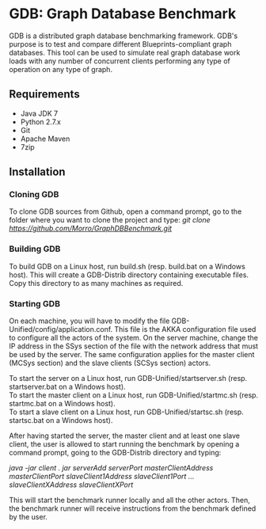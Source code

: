 GDB: Graph Database Benchmark
=============================
GDB is a distributed graph database benchmarking framework.
GDB's purpose is to test and compare different Blueprints-compliant graph databases. This tool can be used to simulate real graph database work loads with any number of concurrent clients performing any type of operation on any type of graph.

Requirements
------------
-	Java JDK 7
-	Python 2.7.x
-	Git
-	Apache Maven
-	7zip

Installation
------------
### Cloning GDB ###
To clone GDB sources from Github, open a command prompt, go to the folder where
you want to clone the project and type:
*git clone https://github.com/Morro/GraphDBBenchmark.git*

### Building GDB ###
To build GDB on a Linux host, run build.sh (resp. build.bat on a Windows host). This will create a GDB-Distrib directory containing executable files.
Copy this directory to as many machines as required.

### Starting GDB ###
On each machine, you will have to modify the file GDB-Unified/config/application.conf. This file is the AKKA configuration file used to configure all the actors of the system.
On the server machine, change the IP address in the SSys section of the file with the network address that must be used by the server. 
The same configuration applies for the master client (MCSys section) and the slave clients (SCSys section) actors.

To start the server on a Linux host, run GDB-Unified/startserver.sh (resp. startserver.bat on a Windows host).  
To start the master client on a Linux host, run GDB-Unified/startmc.sh (resp. startmc.bat on a Windows host).  
To start a slave client on a Linux host, run GDB-Unified/startsc.sh (resp. startsc.bat on a Windows host).  

After having started the server, the master client and at least one slave client, the user is allowed to start running the benchmark by opening a command prompt, going to the GDB-Distrib directory and typing:

*java -jar client . jar serverAdd serverPort masterClientAddress masterClientPort slaveClient1Address slaveClient1Port ... slaveClientXAddress slaveClientXPort*

This will start the benchmark runner locally and all the other actors. Then, the benchmark runner will receive instructions from the benchmark defined by the user.